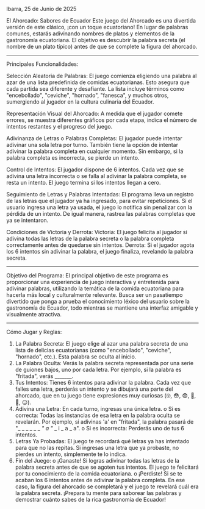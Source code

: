 Ibarra, 25 de Junio de 2025

El Ahorcado: Sabores de Ecuador
Este juego del Ahorcado es una divertida versión de este clásico, ¡con un toque ecuatoriano! En lugar de palabras comunes, estarás adivinando nombres de platos y elementos de la gastronomía ecuatoriana. El objetivo es descubrir la palabra secreta (el nombre de un plato típico) antes de que se complete la figura del ahorcado.
______________________________________________________________________________________________________________________

Principales Funcionalidades:

Selección Aleatoria de Palabras:
El juego comienza eligiendo una palabra al azar de una lista predefinida de comidas ecuatorianas. Esto asegura que cada partida sea diferente y desafiante.
La lista incluye términos como "encebollado", "ceviche", "hornado", "fanesca", y muchos otros, sumergiendo al jugador en la cultura culinaria del Ecuador.

Representación Visual del Ahorcado:
A medida que el jugador comete errores, se muestra diferentes gráficos por cada etapa, indica el número de intentos restantes y el progreso del juego.

Adivinanza de Letras o Palabras Completas:
El jugador puede intentar adivinar una sola letra por turno. También tiene la opción de intentar adivinar la palabra completa en cualquier momento. Sin embargo, si la palabra completa es incorrecta, se pierde un intento.

Control de Intentos:
El jugador dispone de 6 intentos. Cada vez que se adivina una letra incorrecta o se falla al adivinar la palabra completa, se resta un intento. El juego termina si los intentos llegan a cero.

Seguimiento de Letras y Palabras Intentadas:
El programa lleva un registro de las letras que el jugador ya ha ingresado, para evitar repeticiones. Si el usuario ingresa una letra ya usada, el juego lo notifica sin penalizar con la pérdida de un intento. De igual manera, rastrea las palabras completas que ya se intentaron.

Condiciones de Victoria y Derrota:
Victoria: El juego felicita al jugador si adivina todas las letras de la palabra secreta o la palabra completa correctamente antes de quedarse sin intentos.
Derrota: Si el jugador agota los 6 intentos sin adivinar la palabra, el juego finaliza, revelando la palabra secreta.

_____________________________________________________________________________________________________________________

Objetivo del Programa:
El principal objetivo de este programa es proporcionar una experiencia de juego interactiva y entretenida para adivinar palabras, utilizando la temática de la comida ecuatoriana para hacerla más local y culturalmente relevante. Busca ser un pasatiempo divertido que ponga a prueba el conocimiento léxico del usuario sobre la gastronomía de Ecuador, todo mientras se mantiene una interfaz amigable y visualmente atractiva.
______________________________________________________________________________________________________________________

Cómo Jugar y Reglas:
1.	La Palabra Secreta: El juego elige al azar una palabra secreta de una lista de delicias ecuatorianas (como "encebollado", "ceviche", "hornado", etc.). Esta palabra se oculta al inicio.
2.	La Palabra Oculta: Verás la palabra secreta representada por una serie de guiones bajos, uno por cada letra. Por ejemplo, si la palabra es "fritada", verás _______.
3.	Tus Intentos: Tienes 6 intentos para adivinar la palabra. Cada vez que falles una letra, perderás un intento y se dibujará una parte del ahorcado, que en tu juego tiene expresiones muy curiosas (🙄, 😳, 😨, 🤢, 🤪, 😑).
4.	Adivina una Letra: En cada turno, ingresas una única letra. 
  o	Si es correcta: Todas las instancias de esa letra en la palabra oculta se revelarán. Por ejemplo, si adivinas 'a' en "fritada", la palabra pasará de "_ _ _ _ _ _ _" a "_ _ i _ a _ a".
  o	Si es incorrecta: Perderás uno de tus 6 intentos.
5.	Letras Ya Probadas: El juego te recordará qué letras ya has intentado para que no las repitas. Si ingresas una letra que ya probaste, no pierdes un intento, simplemente te lo indica.
6.	Fin del Juego: 
  o	¡Ganaste! Si logras adivinar todas las letras de la palabra secreta antes de que se agoten tus intentos. El juego te felicitará por tu conocimiento de la comida ecuatoriana.
  o	¡Perdiste! Si se te acaban los 6 intentos antes de adivinar la palabra completa. En ese caso, la figura del ahorcado se completará y el juego te revelará cuál era la palabra secreta.
¡Prepara tu mente para saborear las palabras y demostrar cuánto sabes de la rica gastronomía de Ecuador!
